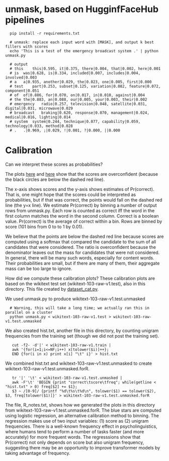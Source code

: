 # unmask, based on HugginfFaceHub pipelines

```shell 
  pip install -r requirements.txt

  # unmask: replace each input word with [MASK], and output k best fillers with scores
  echo 'This is a test of the emergency broadcast system .' | python unmask.py

  # output
  # this	this|0.595, it|0.375, there|0.004, that|0.002, here|0.001
  # is	was|0.628, is|0.334, included|0.007, includes|0.004, involved|0.003
  # a	a|0.935, another|0.029, the|0.023, one|0.005, first|0.000
  # test	part|0.253, subset|0.125, variation|0.082, feature|0.072, component|0.051
  # of	of|0.886, for|0.070, on|0.017, in|0.010, against|0.004
  # the	the|0.883, an|0.088, our|0.005, your|0.003, their|0.002
  # emergency	radio|0.257, television|0.048, satellite|0.031, digital|0.031, microwave|0.029
  # broadcast	braking|0.620, response|0.070, management|0.024, medical|0.016, lighting|0.014
  # system	system|0.244, technique|0.077, capability|0.059, technology|0.033, method|0.028
  # .	.|0.969, ;|0.029, !|0.001, ?|0.000, ||0.000
```

<h1>Calibration</h1>

Can we interpret these scores as probabilities?

The plots <a href="https://github.com/kwchurch/deepnet_examples/blob/main/pretrained/examples/HuggingFaceHub/Bertology/unmask/calibration.pdf">here</a>
and <a href="https://github.com/kwchurch/deepnet_examples/blob/main/pretrained/examples/HuggingFaceHub/Bertology/unmask/calibration2.pdf">here</a>
show that the scores are overconfident (because the black circles are
below the dashed red line).  <p> The x-axis shows scores and the
y-axis shows estimates of Pr(correct).  That is, one might hope that
the scores could be interpreted as probabilities, but if that was
correct, the points would fall on the dashed red line (the y=x line).
We estimate Pr(correct) by binning a number of output rows from unmask.py.
Each row is counted as correct iff the word in the first column matches
the word in the second column.  Correct is a boolean value.  Pr(correct)
is the average of correct within a bin.  Rows are binned by score (101 bins from 0 to to 1 by 0.01).

<p>

We
believe that the points are below the dashed red line because scores
are computed using a softmax that compared the candidate to the sum of
all candidates that were considered.  The ratio is overconfident
because the denominator leaves out the mass for candidates that were
not considered.  In general, there will be many such words, especially
for content words.  Their probabilities are small, but if there are
many of them, their aggregate mass can be too large to ignore.

<p>

How did we compute these calibration plots?
These calibration plots are based on the wikitext test set (wikitext-103-raw-v1.test), also in this directory.
This file created by <a href="https://github.com/kwchurch/deepnet_examples/tree/main/datasets/HuggingFace">dataset_cat.py</a>.
<p>
We used unmask.py to produce wikitext-103-raw-v1.test.unmasked

```shell 
  # Warning, this will take a long time; we actually ran this in parallel on a cluster
  python unmask.py < wikitext-103-raw-v1.test > wikitext-103-raw-v1.test.unmasked
  ```

We also created hist.txt, another file in this directory,
by counting unigram frequencies from the training set (though we did not post the training set).

```shell
   cut -f2- -d'|' < wikitext-103-raw-v1.train | 
   awk '{for(i=1;i<=NF;i++) x[tolower($i)]++}; 
   END {for(i in x) print x[i] "\t" i}' > hist.txt
```

We combined hist.txt and wikitext-103-raw-v1.test.unmasked to create
wikitext-103-raw-v1.test.unmasked.forR.

```shell
   tr '|' '\t' < wikitext-103-raw-v1.test.unmasked |
   awk -F'\t' 'BEGIN {print "correct\tscore\tfreq"; while(getline < "hist.txt" > 0) freq[$2] += $1};
   $3 ~ /[0-9]/ {printf "%d\t%s\t%d\n", tolower($1) == tolower($2), $3, freq[tolower($1)]}' > wikitext-103-raw-v1.test.unmasked.forR
```

The file, R_notes.txt, shows how we generated the plots in this
directory from wikitext-103-raw-v1.test.unmasked.forR.  The blue stars
are computed using logistic regression, an alternative calibration
method to binning.  The regression makes use of two input variables:
(1) score as (2) unigram frequencies.  There is a well-known
frequency effect in psycholinguistics, where humans tend to perform a
number of tasks faster (and more accurately) for more frequent words.
The regresssions show that Pr(correct) not only depends on score but
also unigram frequency, suggesting there may be an opportunity to improve
transformer models by taking advantage of frequency.






  
  



